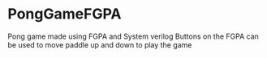 # PongGameFGPA

Pong game made using FGPA and System verilog
Buttons on the FGPA can be used to move paddle up and down to play the game
